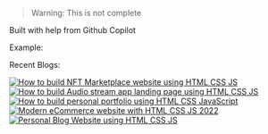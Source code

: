 > Warning: This is not complete

Built with help from Github Copilot

Example:

Recent Blogs:

<!-- blog-post-list:start -->
[![How to build NFT Marketplace website using HTML CSS JS](https://raw.githubusercontent.com/ErrorGamer2000/github-readme-blog-post-action/master/blog-post-list-output/How_to_build_NFT_Marketplace_website_using_HTML_CSS_JS.svg)](https://dev.to/codewithsadee/how-to-build-nft-marketplace-website-using-html-css-js-kh7)
[![How to build Audio stream app landing page using HTML CSS JS](https://raw.githubusercontent.com/ErrorGamer2000/github-readme-blog-post-action/master/blog-post-list-output/How_to_build_Audio_stream_app_landing_page_using_HTML_CSS_JS.svg)](https://dev.to/codewithsadee/how-to-build-audio-stream-app-landing-page-using-html-css-js-1960)
[![How to build personal portfolio using HTML CSS JavaScript](https://raw.githubusercontent.com/ErrorGamer2000/github-readme-blog-post-action/master/blog-post-list-output/How_to_build_personal_portfolio_using_HTML_CSS_JavaScript.svg)](https://dev.to/codewithsadee/how-to-build-personal-portfolio-using-html-css-javascript-37e2)
[![Modern eCommerce website with HTML CSS JS 2022](https://raw.githubusercontent.com/ErrorGamer2000/github-readme-blog-post-action/master/blog-post-list-output/Modern_eCommerce_website_with_HTML_CSS_JS_2022.svg)](https://dev.to/codewithsadee/modern-ecommerce-website-with-html-css-js-2022-142i)
[![Personal Blog Website using HTML CSS JS](https://raw.githubusercontent.com/ErrorGamer2000/github-readme-blog-post-action/master/blog-post-list-output/Personal_Blog_Website_using_HTML_CSS_JS.svg)](https://dev.to/codewithsadee/personal-blog-website-using-html-css-js-2en2)
<!-- blog-post-list:end -->

